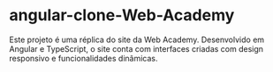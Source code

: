 # angular-clone-Web-Academy
Este projeto é uma réplica do site da Web Academy. Desenvolvido em Angular  e TypeScript, o site conta com interfaces criadas com design responsivo e funcionalidades dinâmicas.
